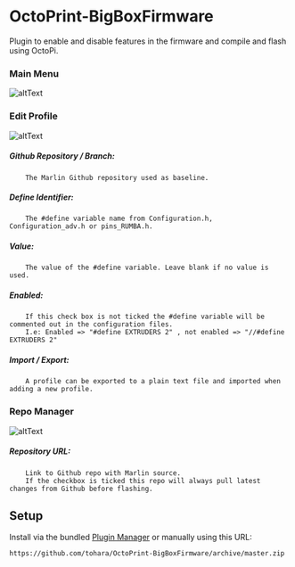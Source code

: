 # OctoPrint-BigBoxFirmware 

Plugin to enable and disable features in the firmware and compile and flash using OctoPi.  

### Main Menu 

![altText](images/SettingsMenu.png "Main Menu") 



### Edit Profile
![altText](images/EditProfileMenu2.png "Edit Profile") 

##### Github Repository / Branch:
		The Marlin Github repository used as baseline.

##### Define Identifier:
		The #define variable name from Configuration.h, Configuration_adv.h or pins_RUMBA.h.
	
##### Value:
		The value of the #define variable. Leave blank if no value is used.
		
##### Enabled:
		If this check box is not ticked the #define variable will be commented out in the configuration files.
		I.e: Enabled => "#define EXTRUDERS 2" , not enabled => "//#define EXTRUDERS 2"
		
##### Import / Export:
		A profile can be exported to a plain text file and imported when adding a new profile.		

### Repo Manager
![altText](images/RepoMenu.png "Repo Manager") 


##### Repository URL:
		Link to Github repo with Marlin source.
		If the checkbox is ticked this repo will always pull latest changes from Github before flashing.
		

## Setup

Install via the bundled [Plugin Manager](https://github.com/foosel/OctoPrint/wiki/Plugin:-Plugin-Manager)
or manually using this URL:

    https://github.com/tohara/OctoPrint-BigBoxFirmware/archive/master.zip
